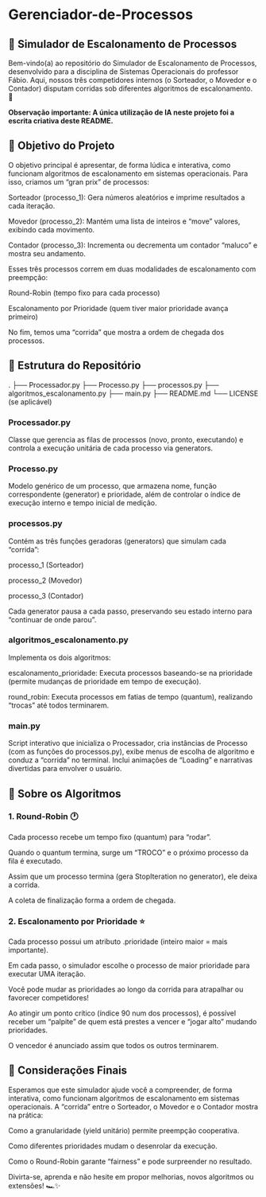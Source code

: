 # Gerenciador-de-Processos

## 🏁 Simulador de Escalonamento de Processos
Bem-vindo(a) ao repositório do Simulador de Escalonamento de Processos, desenvolvido para a disciplina de Sistemas Operacionais do professor Fábio. Aqui, nossos três competidores internos (o Sorteador, o Movedor e o Contador) disputam corridas sob diferentes algoritmos de escalonamento. 🚀

**Observação importante: A única utilização de IA neste projeto foi a escrita criativa deste README.**

## 🎯 Objetivo do Projeto
O objetivo principal é apresentar, de forma lúdica e interativa, como funcionam algoritmos de escalonamento em sistemas operacionais. Para isso, criamos um “gran prix” de processos:

  Sorteador (processo_1): Gera números aleatórios e imprime resultados a cada iteração.

  Movedor (processo_2): Mantém uma lista de inteiros e “move” valores, exibindo cada movimento.

  Contador (processo_3): Incrementa ou decrementa um contador “maluco” e mostra seu andamento.

Esses três processos correm em duas modalidades de escalonamento com preempção:

  Round-Robin (tempo fixo para cada processo)

  Escalonamento por Prioridade (quem tiver maior prioridade avança primeiro)

No fim, temos uma “corrida” que mostra a ordem de chegada dos processos.

## 📂 Estrutura do Repositório

.
├── Processador.py
├── Processo.py
├── processos.py
├── algoritmos_escalonamento.py
├── main.py
├── README.md
└── LICENSE (se aplicável)

### Processador.py
Classe que gerencia as filas de processos (novo, pronto, executando) e controla a execução unitária de cada processo via generators.

### Processo.py
Modelo genérico de um processo, que armazena nome, função correspondente (generator) e prioridade, além de controlar o índice de execução interno e tempo inicial de medição.

### processos.py
Contém as três funções geradoras (generators) que simulam cada “corrida”:

  processo_1 (Sorteador)

  processo_2 (Movedor)

  processo_3 (Contador)

Cada generator pausa a cada passo, preservando seu estado interno para “continuar de onde parou”.

### algoritmos_escalonamento.py
Implementa os dois algoritmos:

  escalonamento_prioridade: Executa processos baseando-se na prioridade (permite mudanças de prioridade em tempo de execução).

  round_robin: Executa processos em fatias de tempo (quantum), realizando “trocas” até todos terminarem.

### main.py
Script interativo que inicializa o Processador, cria instâncias de Processo (com as funções do processos.py), exibe menus de escolha de algoritmo e conduz a “corrida” no terminal. Inclui animações de “Loading” e narrativas divertidas para envolver o usuário.

## 🚦 Sobre os Algoritmos
### 1. Round-Robin 🕐
Cada processo recebe um tempo fixo (quantum) para “rodar”.

Quando o quantum termina, surge um “TROCO” e o próximo processo da fila é executado.

Assim que um processo termina (gera StopIteration no generator), ele deixa a corrida.

A coleta de finalização forma a ordem de chegada.

### 2. Escalonamento por Prioridade ⭐
Cada processo possui um atributo .prioridade (inteiro maior = mais importante).

Em cada passo, o simulador escolhe o processo de maior prioridade para executar UMA iteração.

Você pode mudar as prioridades ao longo da corrida para atrapalhar ou favorecer competidores!

Ao atingir um ponto crítico (índice 90 num dos processos), é possível receber um “palpite” de quem está prestes a vencer e “jogar alto” mudando prioridades.

O vencedor é anunciado assim que todos os outros terminarem.

## 🚀 Considerações Finais
Esperamos que este simulador ajude você a compreender, de forma interativa, como funcionam algoritmos de escalonamento em sistemas operacionais. A “corrida” entre o Sorteador, o Movedor e o Contador mostra na prática:

Como a granularidade (yield unitário) permite preempção cooperativa.

Como diferentes prioridades mudam o desenrolar da execução.

Como o Round-Robin garante “fairness” e pode surpreender no resultado.

Divirta-se, aprenda e não hesite em propor melhorias, novos algoritmos ou extensões! 🏎️✨
